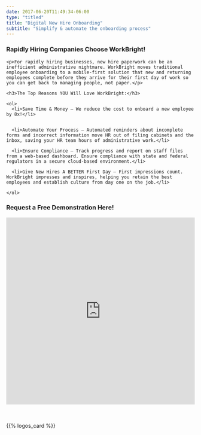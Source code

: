 ```yaml
---
date: 2017-06-20T11:49:34-06:00
type: "titled"
title: "Digital New Hire Onboarding"
subtitle: "Simplify & automate the onboarding process"
---
```


<div class='paper'>
<div class='row'>
  <div class='col-md-6'>
    <h3>Rapidly Hiring Companies Choose WorkBright!</h3>

    <p>For rapidly hiring businesses, new hire paperwork can be an inefficient administrative nightmare. WorkBright moves traditional employee onboarding to a mobile-first solution that new and returning employees complete before they arrive for their first day of work so you can get back to managing people, not paper.</p>

    <h3>The Top Reasons YOU Will Love WorkBright:</h3>

    <ol>
      <li>Save Time & Money – We reduce the cost to onboard a new employee by 8x!</li>


      <li>Automate Your Process – Automated reminders about incomplete forms and incorrect information move HR out of filing cabinets and the inbox, saving your HR team hours of administrative work.</li>

      <li>Ensure Compliance – Track progress and report on staff files from a web-based dashboard. Ensure compliance with state and federal regulators in a secure cloud-based environment.</li>

      <li>Give New Hires A BETTER First Day – First impressions count. WorkBright impresses and inspires, helping you retain the best employees and establish culture from day one on the job.</li>

    </ol>

  </div>

  <div class='col-md-6'>
    <h3 class='text-center'>Request a Free Demonstration Here!</h3>
    <div class='form-bg'>
    <iframe src="http://www2.workbright.com/l/81162/2017-07-21/d3q69b" width="100%" height="500" type="text/html" frameborder="0" allowTransparency="true" style="border: 0" class='pardot-form'></iframe>
    </div>
  </div>
</div>
</div>

<div style='margin-top: 48px'>
  {{% logos_card %}}
</div>